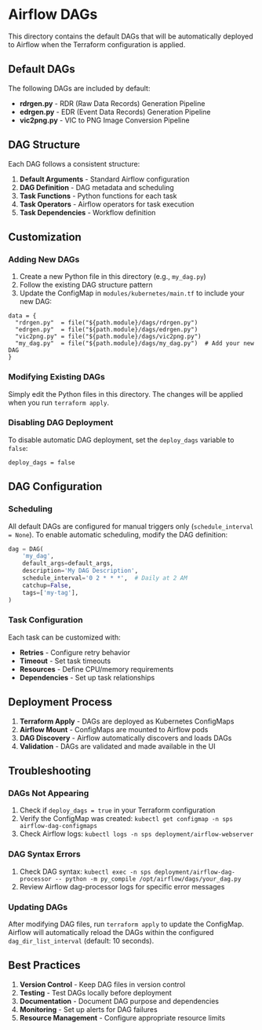 # Airflow DAGs

This directory contains the default DAGs that will be automatically deployed to Airflow when the Terraform configuration is applied.

## Default DAGs

The following DAGs are included by default:

- **rdrgen.py** - RDR (Raw Data Records) Generation Pipeline
- **edrgen.py** - EDR (Event Data Records) Generation Pipeline
- **vic2png.py** - VIC to PNG Image Conversion Pipeline

## DAG Structure

Each DAG follows a consistent structure:

1. **Default Arguments** - Standard Airflow configuration
2. **DAG Definition** - DAG metadata and scheduling
3. **Task Functions** - Python functions for each task
4. **Task Operators** - Airflow operators for task execution
5. **Task Dependencies** - Workflow definition

## Customization

### Adding New DAGs

1. Create a new Python file in this directory (e.g., `my_dag.py`)
2. Follow the existing DAG structure pattern
3. Update the ConfigMap in `modules/kubernetes/main.tf` to include your new DAG:

```hcl
data = {
  "rdrgen.py"  = file("${path.module}/dags/rdrgen.py")
  "edrgen.py"  = file("${path.module}/dags/edrgen.py")
  "vic2png.py" = file("${path.module}/dags/vic2png.py")
  "my_dag.py"  = file("${path.module}/dags/my_dag.py")  # Add your new DAG
}
```

### Modifying Existing DAGs

Simply edit the Python files in this directory. The changes will be applied when you run `terraform apply`.

### Disabling DAG Deployment

To disable automatic DAG deployment, set the `deploy_dags` variable to `false`:

```hcl
deploy_dags = false
```

## DAG Configuration

### Scheduling

All default DAGs are configured for manual triggers only (`schedule_interval = None`). To enable automatic scheduling, modify the DAG definition:

```python
dag = DAG(
    'my_dag',
    default_args=default_args,
    description='My DAG Description',
    schedule_interval='0 2 * * *',  # Daily at 2 AM
    catchup=False,
    tags=['my-tag'],
)
```

### Task Configuration

Each task can be customized with:

- **Retries** - Configure retry behavior
- **Timeout** - Set task timeouts
- **Resources** - Define CPU/memory requirements
- **Dependencies** - Set up task relationships

## Deployment Process

1. **Terraform Apply** - DAGs are deployed as Kubernetes ConfigMaps
2. **Airflow Mount** - ConfigMaps are mounted to Airflow pods
3. **DAG Discovery** - Airflow automatically discovers and loads DAGs
4. **Validation** - DAGs are validated and made available in the UI

## Troubleshooting

### DAGs Not Appearing

1. Check if `deploy_dags = true` in your Terraform configuration
2. Verify the ConfigMap was created: `kubectl get configmap -n sps airflow-dag-configmaps`
3. Check Airflow logs: `kubectl logs -n sps deployment/airflow-webserver`

### DAG Syntax Errors

1. Check DAG syntax: `kubectl exec -n sps deployment/airflow-dag-processor -- python -m py_compile /opt/airflow/dags/your_dag.py`
2. Review Airflow dag-processor logs for specific error messages

### Updating DAGs

After modifying DAG files, run `terraform apply` to update the ConfigMap. Airflow will automatically reload the DAGs within the configured `dag_dir_list_interval` (default: 10 seconds).

## Best Practices

1. **Version Control** - Keep DAG files in version control
2. **Testing** - Test DAGs locally before deployment
3. **Documentation** - Document DAG purpose and dependencies
4. **Monitoring** - Set up alerts for DAG failures
5. **Resource Management** - Configure appropriate resource limits
